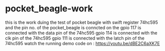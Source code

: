 # pocket_beagle-work
this is the work duing the test of pocket beagle with swift register 74hc595 and the pin  no. of the pocket_beagle is conncted on the 
gpio 117 is connected with the data pin of the 74hc595
gpio 114 is connected with the clk pin of the 74hc595
gpio 111 is connected with the latch pin of the 74hc595
watch the running demo code on :
https://youtu.be/dBE2C6aXK7E
